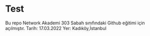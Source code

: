 # Test
Bu repo Network Akademi 303 Sabah sınıfındaki Github eğitimi için açılmıştır.
Tarih: 17.03.2022
Yer: Kadıköy,İstanbul